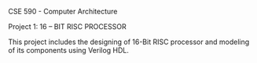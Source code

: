 CSE 590 - Computer Architecture

Project 1: 16 – BIT RISC PROCESSOR

This project includes the designing of 16-Bit RISC processor and modeling of its components using Verilog HDL.
